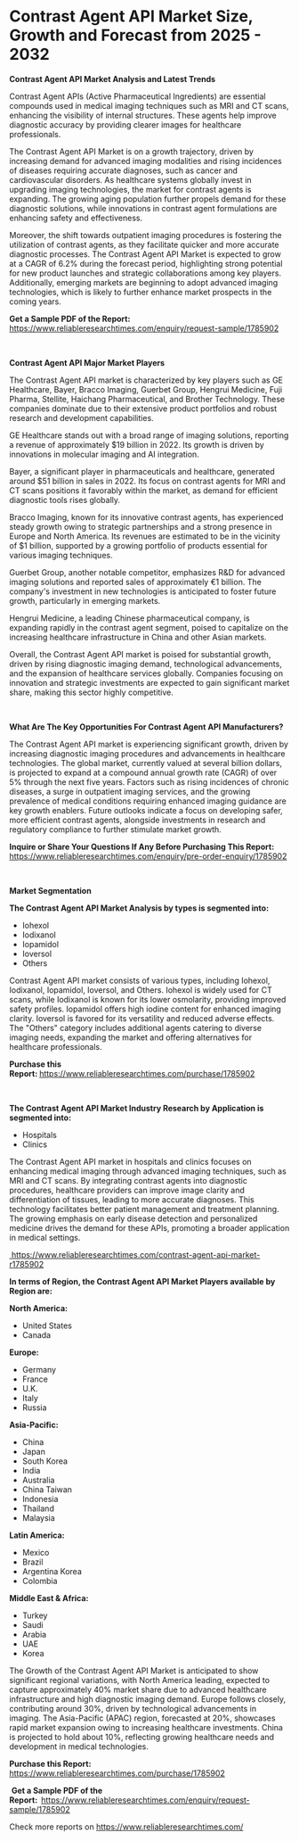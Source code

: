 <p><h1>Contrast Agent API Market Size, Growth and Forecast from 2025 - 2032</h1></p><p><strong>Contrast Agent API Market Analysis and Latest Trends</strong></p>
<p><p>Contrast Agent APIs (Active Pharmaceutical Ingredients) are essential compounds used in medical imaging techniques such as MRI and CT scans, enhancing the visibility of internal structures. These agents help improve diagnostic accuracy by providing clearer images for healthcare professionals.</p><p>The Contrast Agent API Market is on a growth trajectory, driven by increasing demand for advanced imaging modalities and rising incidences of diseases requiring accurate diagnoses, such as cancer and cardiovascular disorders. As healthcare systems globally invest in upgrading imaging technologies, the market for contrast agents is expanding. The growing aging population further propels demand for these diagnostic solutions, while innovations in contrast agent formulations are enhancing safety and effectiveness.</p><p>Moreover, the shift towards outpatient imaging procedures is fostering the utilization of contrast agents, as they facilitate quicker and more accurate diagnostic processes. The Contrast Agent API Market is expected to grow at a CAGR of 6.2% during the forecast period, highlighting strong potential for new product launches and strategic collaborations among key players. Additionally, emerging markets are beginning to adopt advanced imaging technologies, which is likely to further enhance market prospects in the coming years.</p></p>
<p><strong>Get a Sample PDF of the Report:&nbsp;</strong> <a href="https://www.reliableresearchtimes.com/enquiry/request-sample/1785902?utm_campaign=3067&utm_medium=2&utm_source=Github&utm_content=ia&utm_term=25032025&utm_id=contrast-agent-api">https://www.reliableresearchtimes.com/enquiry/request-sample/1785902</a></p>
<p>&nbsp;</p>
<p><strong>Contrast Agent API Major Market Players</strong></p>
<p><p>The Contrast Agent API market is characterized by key players such as GE Healthcare, Bayer, Bracco Imaging, Guerbet Group, Hengrui Medicine, Fuji Pharma, Stellite, Haichang Pharmaceutical, and Brother Technology. These companies dominate due to their extensive product portfolios and robust research and development capabilities.</p><p>GE Healthcare stands out with a broad range of imaging solutions, reporting a revenue of approximately $19 billion in 2022. Its growth is driven by innovations in molecular imaging and AI integration.</p><p>Bayer, a significant player in pharmaceuticals and healthcare, generated around $51 billion in sales in 2022. Its focus on contrast agents for MRI and CT scans positions it favorably within the market, as demand for efficient diagnostic tools rises globally.</p><p>Bracco Imaging, known for its innovative contrast agents, has experienced steady growth owing to strategic partnerships and a strong presence in Europe and North America. Its revenues are estimated to be in the vicinity of $1 billion, supported by a growing portfolio of products essential for various imaging techniques.</p><p>Guerbet Group, another notable competitor, emphasizes R&D for advanced imaging solutions and reported sales of approximately €1 billion. The company's investment in new technologies is anticipated to foster future growth, particularly in emerging markets.</p><p>Hengrui Medicine, a leading Chinese pharmaceutical company, is expanding rapidly in the contrast agent segment, poised to capitalize on the increasing healthcare infrastructure in China and other Asian markets.</p><p>Overall, the Contrast Agent API market is poised for substantial growth, driven by rising diagnostic imaging demand, technological advancements, and the expansion of healthcare services globally. Companies focusing on innovation and strategic investments are expected to gain significant market share, making this sector highly competitive.</p></p>
<p>&nbsp;</p>
<p><strong>What Are The Key Opportunities For Contrast Agent API Manufacturers?</strong></p>
<p><p>The Contrast Agent API market is experiencing significant growth, driven by increasing diagnostic imaging procedures and advancements in healthcare technologies. The global market, currently valued at several billion dollars, is projected to expand at a compound annual growth rate (CAGR) of over 5% through the next five years. Factors such as rising incidences of chronic diseases, a surge in outpatient imaging services, and the growing prevalence of medical conditions requiring enhanced imaging guidance are key growth enablers. Future outlooks indicate a focus on developing safer, more efficient contrast agents, alongside investments in research and regulatory compliance to further stimulate market growth.</p></p>
<p><strong>Inquire or Share Your Questions If Any Before Purchasing This Report:</strong> <a href="https://www.reliableresearchtimes.com/enquiry/pre-order-enquiry/1785902?utm_campaign=3067&utm_medium=2&utm_source=Github&utm_content=ia&utm_term=25032025&utm_id=contrast-agent-api">https://www.reliableresearchtimes.com/enquiry/pre-order-enquiry/1785902</a></p>
<p>&nbsp;</p>
<p><strong>Market Segmentation</strong></p>
<p><strong>The Contrast Agent API Market Analysis by types is segmented into:</strong></p>
<p><ul><li>Iohexol</li><li>Iodixanol</li><li>Iopamidol</li><li>Ioversol</li><li>Others</li></ul></p>
<p><p>Contrast Agent API market consists of various types, including Iohexol, Iodixanol, Iopamidol, Ioversol, and Others. Iohexol is widely used for CT scans, while Iodixanol is known for its lower osmolarity, providing improved safety profiles. Iopamidol offers high iodine content for enhanced imaging clarity. Ioversol is favored for its versatility and reduced adverse effects. The "Others" category includes additional agents catering to diverse imaging needs, expanding the market and offering alternatives for healthcare professionals.</p></p>
<p><strong>Purchase this Report:&nbsp;</strong><a href="https://www.reliableresearchtimes.com/purchase/1785902?utm_campaign=3067&utm_medium=2&utm_source=Github&utm_content=ia&utm_term=25032025&utm_id=contrast-agent-api">https://www.reliableresearchtimes.com/purchase/1785902</a></p>
<p>&nbsp;</p>
<p><strong>The Contrast Agent API Market Industry Research by Application is segmented into:</strong></p>
<p><ul><li>Hospitals</li><li>Clinics</li></ul></p>
<p><p>The Contrast Agent API market in hospitals and clinics focuses on enhancing medical imaging through advanced imaging techniques, such as MRI and CT scans. By integrating contrast agents into diagnostic procedures, healthcare providers can improve image clarity and differentiation of tissues, leading to more accurate diagnoses. This technology facilitates better patient management and treatment planning. The growing emphasis on early disease detection and personalized medicine drives the demand for these APIs, promoting a broader application in medical settings.</p></p>
<p><a href="https://www.reliableresearchtimes.com/contrast-agent-api-market-r1785902?utm_campaign=3067&utm_medium=2&utm_source=Github&utm_content=ia&utm_term=25032025&utm_id=contrast-agent-api">&nbsp;https://www.reliableresearchtimes.com/contrast-agent-api-market-r1785902</a></p>
<p><strong>In terms of Region, the Contrast Agent API Market Players available by Region are:</strong></p>
<p>
    <p> <strong> North America: </strong>
        <ul>
            <li>United States</li>
            <li>Canada</li>
        </ul>
        </p> 
    <p> <strong> Europe: </strong>
        <ul>
            <li>Germany</li>
            <li>France</li>
            <li>U.K.</li>
            <li>Italy</li>
            <li>Russia</li>
        </ul>
        </p> 
    <p> <strong> Asia-Pacific: </strong>
        <ul>
            <li>China</li>
            <li>Japan</li>
            <li>South Korea</li>
            <li>India</li>
            <li>Australia</li>
            <li>China Taiwan</li>
            <li>Indonesia</li>
            <li>Thailand</li>
            <li>Malaysia</li>
        </ul>
        </p> 
    <p> <strong> Latin America: </strong>
        <ul>
            <li>Mexico</li>
            <li>Brazil</li>
            <li>Argentina Korea</li>
            <li>Colombia</li>
        </ul>
        </p> 
    <p> <strong> Middle East & Africa: </strong>
        <ul>
            <li>Turkey</li>
            <li>Saudi</li>
            <li>Arabia</li>
            <li>UAE</li>
            <li>Korea</li>
        </ul>
    </p>
    </p>
<p><p>The Growth of the Contrast Agent API Market is anticipated to show significant regional variations, with North America leading, expected to capture approximately 40% market share due to advanced healthcare infrastructure and high diagnostic imaging demand. Europe follows closely, contributing around 30%, driven by technological advancements in imaging. The Asia-Pacific (APAC) region, forecasted at 20%, showcases rapid market expansion owing to increasing healthcare investments. China is projected to hold about 10%, reflecting growing healthcare needs and development in medical technologies.</p></p>
<p><strong>Purchase this Report: </strong><a href="https://www.reliableresearchtimes.com/purchase/1785902?utm_campaign=3067&utm_medium=2&utm_source=Github&utm_content=ia&utm_term=25032025&utm_id=contrast-agent-api">https://www.reliableresearchtimes.com/purchase/1785902</a></p>
<p>&nbsp;<strong>Get a Sample PDF of the Report:&nbsp;&nbsp;</strong><a href="https://www.reliableresearchtimes.com/enquiry/request-sample/1785902?utm_campaign=3067&utm_medium=2&utm_source=Github&utm_content=ia&utm_term=25032025&utm_id=contrast-agent-api">https://www.reliableresearchtimes.com/enquiry/request-sample/1785902</a></p>
<p><strong></strong></p>
<p>Check more reports on <a href="https://www.reliableresearchtimes.com/?utm_campaign=3067&utm_medium=2&utm_source=Github&utm_content=ia&utm_term=25032025&utm_id=contrast-agent-api">https://www.reliableresearchtimes.com/</a></p>